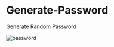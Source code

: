 # Generate-Password
Generate Random Password

![password](https://raw.githubusercontent.com/ahmadpanah/Generate-Password/master/pass.jpg)